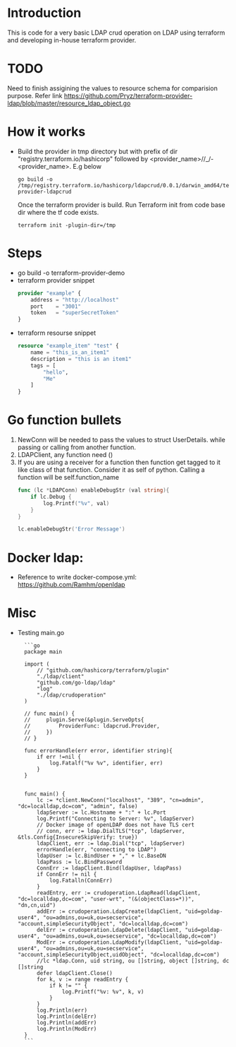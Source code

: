 # Introduction

This is code for a very basic LDAP crud operation on LDAP using terraform and developing in-house terraform provider.

# TODO

Need to finish assigining the values to resource schema for comparision purpose. Refer link https://github.com/Pryz/terraform-provider-ldap/blob/master/resource_ldap_object.go

# How it works
- Build the provider in tmp directory but with prefix of dir "registry.terraform.io/hashicorp" followed by <provider_name>/<version>/<os>_<arch>/<terraform-provider>-<provider_name>. E.g below
    ``` cli
    go build -o /tmp/registry.terraform.io/hashicorp/ldapcrud/0.0.1/darwin_amd64/terraform-provider-ldapcrud
    ```

    Once the terraform provider is build. Run Terraform init from code base dir where the tf code exists.

    ```cli
    terraform init -plugin-dir=/tmp
    ```

# Steps

- go build -o terraform-provider-demo
- terraform provider snippet
    ``` terraform
    provider "example" {
        address = "http://localhost"
        port    = "3001"
        token   = "superSecretToken"
    }
    ```
- terraform resourse snippet
    ``` terraform
    resource "example_item" "test" {
        name = "this_is_an_item1"
        description = "this is an item1"
        tags = [
            "hello",
            "Me"
        ]
    }
    ```

# Go function bullets
1. NewConn will be needed to pass the values to struct UserDetails. while passing or calling from another function.
2. LDAPClient, any function need ()
3. If you are using a receiver for a function then function get tagged to it    like class of that function. Consider it as self of python. Calling a function  will be self.function_name
    ``` go
    func (lc *LDAPConn) enableDebugStr (val string){
        if lc.Debug {
            log.Printf("%v", val)
        }
    }
    ```
    ``` go
    lc.enableDebugStr('Error Message')
    ```

# Docker ldap:
- Reference to write docker-compose.yml: https://github.com/Ramhm/openldap 

# Misc

- Testing main.go

        ```go
        package main

        import (
            // "github.com/hashicorp/terraform/plugin"
            "./ldap/client"
            "github.com/go-ldap/ldap"
            "log"
            "./ldap/crudoperation"
        )

        // func main() {
        //     plugin.Serve(&plugin.ServeOpts{
        //         ProviderFunc: ldapcrud.Provider,
        //     })
        // }

        func errorHandle(err error, identifier string){
            if err !=nil {
                log.Fatalf("%v %v", identifier, err)
            }
        }


        func main() {
            lc := *client.NewConn("localhost", "389", "cn=admin", "dc=localldap,dc=com", "admin", false)
            ldapServer := lc.Hostname + ":" + lc.Port
            log.Printf("Connecting to Server: %v", ldapServer)
            // Docker image of openLDAP does not have TLS cert
            // conn, err := ldap.DialTLS("tcp", ldapServer, &tls.Config{InsecureSkipVerify: true})
            ldapClient, err := ldap.Dial("tcp", ldapServer)
            errorHandle(err, "connecting to LDAP")
            ldapUser := lc.BindUser + "," + lc.BaseDN
            ldapPass := lc.BindPassword
            ConnErr := ldapClient.Bind(ldapUser, ldapPass)
            if ConnErr != nil {
                log.Fatalln(ConnErr)
            }
            readEntry, err := crudoperation.LdapRead(ldapClient, "dc=localldap,dc=com", "user-wrt", "(&(objectClass=*))", "dn,cn,uid")
            addErr := crudoperation.LdapCreate(ldapClient, "uid=goldap-user4", "ou=admins,ou=uk,ou=secservice", "account,simpleSecurityObject", "dc=localldap,dc=com")
            delErr := crudoperation.LdapDelete(ldapClient, "uid=goldap-user4", "ou=admins,ou=uk,ou=secservice", "dc=localldap,dc=com")
            ModErr := crudoperation.LdapModify(ldapClient, "uid=goldap-user4", "ou=admins,ou=uk,ou=secservice", "account,simpleSecurityObject,uidObject", "dc=localldap,dc=com")
            //lc *ldap.Conn, uid string, ou []string, object []string, dc []string
            defer ldapClient.Close()
            for k, v := range readEntry {
                if k != "" {
                    log.Printf("%v: %v", k, v)
                }
            }
            log.Println(err)
            log.Println(delErr)
            log.Println(addErr)
            log.Println(ModErr)
        }
        ```



